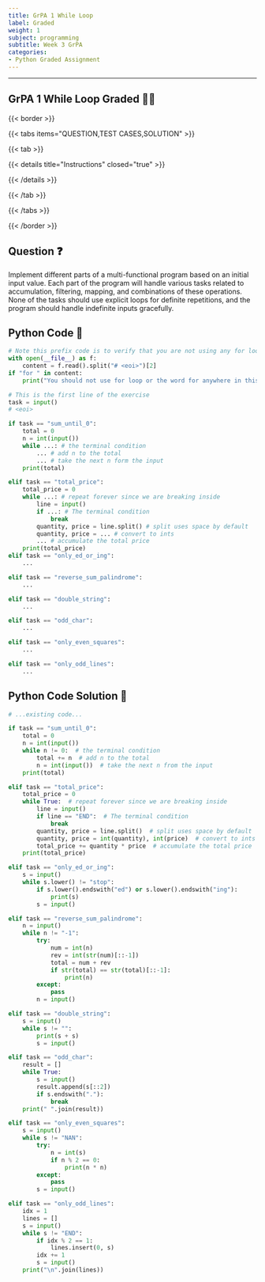```yaml
---
title: GrPA 1 While Loop
label: Graded
weight: 1
subject: programming
subtitle: Week 3 GrPA
categories:
- Python Graded Assignment
---
```


---


## GrPA 1 While Loop Graded 👨‍💻

{{< border >}}

{{< tabs items="QUESTION,TEST CASES,SOLUTION" >}}

{{< tab >}}

{{< details title="Instructions"  closed="true" >}}

{{< /details >}}

{{< /tab >}}

{{< /tabs >}}

{{< /border >}}

## Question ❓

Implement different parts of a multi-functional program based on an initial input value. Each part of the program will handle various tasks related to accumulation, filtering, mapping, and combinations of these operations. None of the tasks should use explicit loops for definite repetitions, and the program should handle indefinite inputs gracefully.

## Python Code 🐍

```python {linenos=table,linenostart=1}
# Note this prefix code is to verify that you are not using any for loops in this exercise. This won't affect any other functionality of the program.
with open(__file__) as f:
    content = f.read().split("# <eoi>")[2]
if "for " in content:
    print("You should not use for loop or the word for anywhere in this exercise")

# This is the first line of the exercise
task = input()
# <eoi>

if task == "sum_until_0":
    total = 0
    n = int(input())
    while ...: # the terminal condition
        ... # add n to the total
        ... # take the next n form the input
    print(total)

elif task == "total_price":
    total_price = 0
    while ...: # repeat forever since we are breaking inside
        line = input()
        if ...: # The terminal condition
            break
        quantity, price = line.split() # split uses space by default
        quantity, price = ... # convert to ints
        ... # accumulate the total price
    print(total_price)
elif task == "only_ed_or_ing":
    ...

elif task == "reverse_sum_palindrome":
    ...

elif task == "double_string":
    ...

elif task == "odd_char":
    ...

elif task == "only_even_squares":
    ...

elif task == "only_odd_lines":
    ...

```

## Python Code Solution 🧠

```python {linenos=table,linenostart=1}
# ...existing code...

if task == "sum_until_0":
    total = 0
    n = int(input())
    while n != 0:  # the terminal condition
        total += n  # add n to the total
        n = int(input())  # take the next n from the input
    print(total)

elif task == "total_price":
    total_price = 0
    while True:  # repeat forever since we are breaking inside
        line = input()
        if line == "END":  # The terminal condition
            break
        quantity, price = line.split()  # split uses space by default
        quantity, price = int(quantity), int(price)  # convert to ints
        total_price += quantity * price  # accumulate the total price
    print(total_price)

elif task == "only_ed_or_ing":
    s = input()
    while s.lower() != "stop":
        if s.lower().endswith("ed") or s.lower().endswith("ing"):
            print(s)
        s = input()

elif task == "reverse_sum_palindrome":
    n = input()
    while n != "-1":
        try:
            num = int(n)
            rev = int(str(num)[::-1])
            total = num + rev
            if str(total) == str(total)[::-1]:
                print(n)
        except:
            pass
        n = input()

elif task == "double_string":
    s = input()
    while s != "":
        print(s + s)
        s = input()

elif task == "odd_char":
    result = []
    while True:
        s = input()
        result.append(s[::2])
        if s.endswith("."):
            break
    print(" ".join(result))

elif task == "only_even_squares":
    s = input()
    while s != "NAN":
        try:
            n = int(s)
            if n % 2 == 0:
                print(n * n)
        except:
            pass
        s = input()

elif task == "only_odd_lines":
    idx = 1
    lines = []
    s = input()
    while s != "END":
        if idx % 2 == 1:
            lines.insert(0, s)
        idx += 1
        s = input()
    print("\n".join(lines))
```
